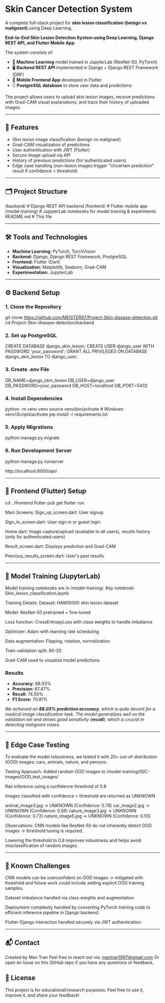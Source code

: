 # Skin Cancer Detection System

A complete full-stack project for **skin lesion classification (benign vs malignant)** using Deep Learning.  

**End-to-End Skin Lesion Detection System using Deep Learning, Django REST API, and Flutter Mobile App.**


The system consists of:

- 🧠 **Machine Learning** model trained in JupyterLab (ResNet-50, PyTorch)
- 🖥️ **Backend REST API** implemented in Django + Django REST Framework (DRF)
- 📱 **Mobile Frontend App** developed in Flutter
- 🗄️ **PostgreSQL database** to store user data and predictions

The project allows users to upload skin lesion images, receive predictions with Grad-CAM visual explanations, and track their history of uploaded images.

---

## 🚀 Features

- Skin lesion image classification (benign vs malignant)
- Grad-CAM visualization of predictions
- User authentication with JWT (Flutter)
- Secure image upload via API
- History of previous predictions (for authenticated users)
- Edge case handling (non-lesion images trigger "Uncertain prediction" result if confidence < threshold)

---

## 🗂️ Project Structure

/backend/ # Django REST API backend
/frontend/ # Flutter mobile app
/model-training/ # JupyterLab notebooks for model training & experiments
README.md # This file


---

## 🛠️ Tools and Technologies

- **Machine Learning:** PyTorch, TorchVision
- **Backend:** Django, Django REST Framework, PostgreSQL
- **Frontend:** Flutter (Dart)
- **Visualization:** Matplotlib, Seaborn, Grad-CAM
- **Experimentation:** JupyterLab

---

## ⚙️ Backend Setup

### 1. Clone the Repository

git clone https://github.com/MEISTER97/Project-Skin-disease-detection.git
cd Project-Skin-disease-detection/backend

### 2. Set up PostgreSQL

CREATE DATABASE django_skin_lesion;
CREATE USER django_user WITH PASSWORD 'your_password';
GRANT ALL PRIVILEGES ON DATABASE django_skin_lesion TO django_user;

### 3. Create .env File
DB_NAME=django_skin_lesion
DB_USER=django_user
DB_PASSWORD=your_password
DB_HOST=localhost
DB_PORT=5432

### 4. Install Dependencies
python -m venv venv
source venv/bin/activate  # Windows: venv\Scripts\activate
pip install -r requirements.txt


### 5. Apply Migrations
python manage.py migrate

### 6. Run Development Server
python manage.py runserver

http://localhost:8000/api/

---

## 📱 Frontend (Flutter) Setup
cd ../frontend
flutter pub get
flutter run

Main Screens:
Sign_up_screen.dart: User signup

Sign_in_screen.dart: User sign in or guest login

Home.dart: Image capture/upload (available to all users), results history (only for authenticated users)

Result_screen.dart: Displays prediction and Grad-CAM

Previous_results_screen.dart: User's past results

---
## 📒 Model Training (JupyterLab)
Model training notebooks are in /model-training/.
Key notebook: Skin_lesion_classification.ipynb

Training Details:
Dataset: HAM10000 skin lesion dataset

Model: ResNet-50 pretrained + fine-tuned

Loss function: CrossEntropyLoss with class weights to handle imbalance

Optimizer: Adam with learning rate scheduling

Data augmentation: Flipping, rotation, normalization

Train-validation split: 80-20

Grad-CAM used to visualize model predictions

### Results

- **Accuracy:** 88.03%
- **Precision:** 67.47%
- **Recall:** 74.50%
- **F1 Score:** 70.81%

_We achieved an **88.03% prediction accuracy**, which is quite decent for a medical image classification task. The model generalizes well on the validation set and shows good sensitivity (**recall**), which is crucial in detecting malignant cases._

---
## 🧪 Edge Case Testing
To evaluate the model robustness, we tested it with 20+ out-of-distribution (OOD) images:
cars, animals, nature, and persons.

Testing Approach:
Added random OOD images to /model-training/ISIC-images/OOD_test_images/

Ran inference using a confidence threshold of 0.8

Images classified with confidence < threshold are returned as UNKNOWN

animal_image3.jpg -> UNKNOWN (Confidence: 0.78)
car_image2.jpg    -> UNKNOWN (Confidence: 0.56)
nature_image3.jpg -> UNKNOWN (Confidence: 0.72)
nature_image5.jpg -> UNKNOWN (Confidence: 0.55)

Observations:
CNN models like ResNet-50 do not inherently detect OOD images → threshold tuning is required.

Lowering the threshold to 0.8 improves robustness and helps avoid misclassification of random images.

---
## 🚧 Known Challenges
CNN models can be overconfident on OOD images → mitigated with threshold and future work could include adding explicit OOD training samples.

Dataset imbalance handled via class weights and augmentation.

Deployment complexity handled by converting PyTorch training code to efficient inference pipeline in Django backend.

Flutter-Django interaction handled securely via JWT authentication.

---
## 📬 Contact
Created by Man Tran
Feel free to reach out via: mantran1997@gmail.com
Or open an Issue on this GitHub repo if you have any questions or feedback.

## 📄 License
This project is for educational/research purposes.
Feel free to use it, improve it, and share your feedback!


